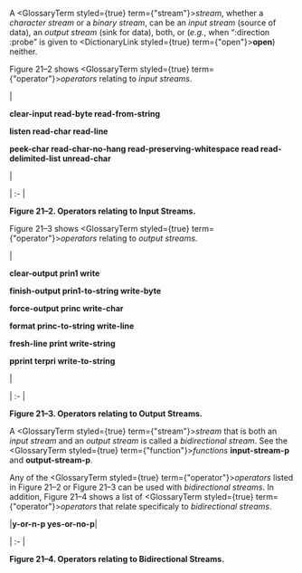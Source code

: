  



A <GlossaryTerm styled={true} term={"stream"}><i>stream</i></GlossaryTerm>, whether a *character stream* or a *binary stream*, can be an *input stream* (source of data), an *output stream* (sink for data), both, or (*e.g.*, when “:direction :probe” is given to <DictionaryLink styled={true} term={"open"}><b>open</b></DictionaryLink>) neither. 



Figure 21–2 shows <GlossaryTerm styled={true} term={"operator"}><i>operators</i></GlossaryTerm> relating to *input streams*. 



|<p>**clear-input read-byte read-from-string** </p><p>**listen read-char read-line** </p><p>**peek-char read-char-no-hang read-preserving-whitespace read read-delimited-list unread-char**</p>|

| :- |





**Figure 21–2. Operators relating to Input Streams.** 







 



 



Figure 21–3 shows <GlossaryTerm styled={true} term={"operator"}><i>operators</i></GlossaryTerm> relating to *output streams*. 



|<p>**clear-output prin1 write** </p><p>**finish-output prin1-to-string write-byte** </p><p>**force-output princ write-char** </p><p>**format princ-to-string write-line** </p><p>**fresh-line print write-string** </p><p>**pprint terpri write-to-string**</p>|

| :- |





**Figure 21–3. Operators relating to Output Streams.** 



A <GlossaryTerm styled={true} term={"stream"}><i>stream</i></GlossaryTerm> that is both an *input stream* and an *output stream* is called a *bidirectional stream*. See the <GlossaryTerm styled={true} term={"function"}><i>functions</i></GlossaryTerm> **input-stream-p** and **output-stream-p**. 



Any of the <GlossaryTerm styled={true} term={"operator"}><i>operators</i></GlossaryTerm> listed in Figure 21–2 or Figure 21–3 can be used with *bidirectional streams*. In addition, Figure 21–4 shows a list of <GlossaryTerm styled={true} term={"operator"}><i>operators</i></GlossaryTerm> that relate specificaly to *bidirectional streams*. 



|**y-or-n-p yes-or-no-p**|

| :- |





**Figure 21–4. Operators relating to Bidirectional Streams.** 



